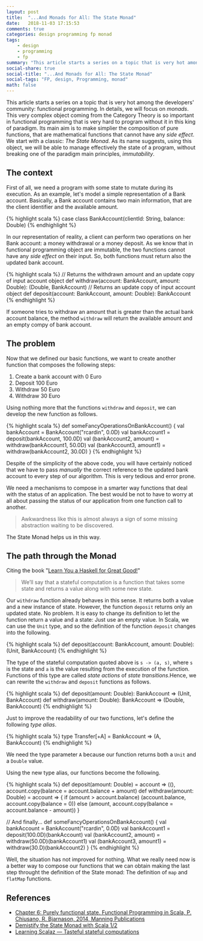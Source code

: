 ```yaml
---
layout: post
title:  "...And Monads for All: The State Monad"
date:   2018-11-03 17:15:53
comments: true
categories: design programming fp monad
tags:
    - design
    - programming
    - fp
summary: "This article starts a series on a topic that is very hot among the developers' community: functional programming. In details, we will focus on monads. The main aim of monads is to make simplier the composition of pure functions, that are mathematical functions that cannot have any side effect. We start with a classic: The State Monad. As its name suggests, using this object, we will be able to manage effectively the state of a program, without breaking one of the paradigm main principles, immutability."
social-share: true
social-title: "...And Monads for All: The State Monad"
social-tags: "FP, design, Programming, monad"
math: false
---
```


This article starts a series on a topic that is very hot among the developers' community: functional programming. In details, we will focus on _monads_. This very complex object coming from the Category Theory is so important in functional programming that is very hard to program without it in this king of paradigm. Its main aim is to make simplier the composition of pure functions, that are mathematical functions that cannot have any _side effect_. We start with a classic: _The State Monad_. As its name suggests, using this object, we will be able to manage effectively the state of a program, without breaking one of the paradigm main principles, _immutability_.

## The context

First of all, we need a program with some state to mutate during its execution. As an example, let's model a simple representation of a Bank account. Basically, a Bank account contains two main information, that are the client identifier and the available amount.

{% highlight scala %}
case class BankAccount(clientId: String, balance: Double)
{% endhighlight %}

In our representation of reality, a client can perform two operations on her Bank account: a money withdrawal or a money deposit. As we know that in functional programming object are immutable, the two functions cannot have any _side effect_ on their input. So, both functions must return also the updated bank account.

{% highlight scala %}
// Returns the withdrawn amount and an update copy of input account object
def withdraw(account: BankAccount, amount: Double): (Double, BankAccount)
// Returns an update copy of input account object
def deposit(account: BankAccount, amount: Double): BankAccount
{% endhighlight %}

If someone tries to withdraw an amount that is greater than the actual bank account balance, the method `withdraw` will return the available amount and an empty compy of bank account.

## The problem

Now that we defined our basic functions, we want to create another function that composes the following steps:

 1. Create a bank account with 0 Euro
 2. Deposit 100 Euro
 3. Withdraw 50 Euro
 4. Withdraw 30 Euro

Using nothing more that the functions `withdraw` and `deposit`, we can develop the new function as follows.

{% highlight scala %}
def someFancyOperationsOnBankAccount() {
  val bankAccount = BankAccount("rcardin", 0.0D)
  val bankAccount1 = deposit(bankAccount, 100.0D)
  val (bankAccount2, amount) = withdraw(bankAccount1, 50.0D)
  val (bankAccount3, amount1) = withdraw(bankAccount2, 30.0D)
}
{% endhighlight %}

Despite of the simplicity of the above code, you will have certainly noticed that we have to pass *manually* the correct reference to the updated bank account to every step of our algorithm. This is very tedious and error prone.

We need a mechanisms to compose in a smarter way functions that deal with the status of an application. The best would be not to have to worry at all about passing the status of our application from one function call to another.

> Awkwardness like this is almost always a sign of some missing abstraction waiting to be discovered.

The State Monad helps us in this way.

## The path through the Monad

Citing the book "[Learn You a Haskell for Great Good!](http://learnyouahaskell.com/)"

> We’ll say that a stateful computation is a function that takes some state and returns a value along with some new state.

Our `withdraw` function already behaves in this sense. It returns both a value and a new instance of state. However, the function `deposit` returns only an updated state. No problem. It is easy to change its definition to let the function return a value and a state: Just use an empty value. In Scala, we can use the `Unit` type, and so the definition of the function `deposit` changes into the following.

{% highlight scala %}
def deposit(account: BankAccount, amount: Double): (Unit, BankAccount)
{% endhighlight %}

The type of the stateful computation quoted above is `s -> (a, s)`, where `s` is the state and `a` is the value resulting from the execution of the function. Functions of this type are called _state actions_ of _state transitions_.Hence, we can rewrite the `withdraw` and `deposit` functions as follows.

{% highlight scala %}
def deposit(amount: Double): BankAccount => (Unit, BankAccount)
def withdraw(amount: Double): BankAccount => (Double, BankAccount)
{% endhighlight %}

Just to improve the readability of our two functions, let's define the following _type alias_.

{% highlight scala %}
type Transfer[+A] = BankAccount => (A, BankAccount)
{% endhighlight %}

We need the type parameter `A` because our function returns both a `Unit` and a `Double` value.

Using the new type alias, our functions become the following.

{% highlight scala %}
def deposit(amount: Double) = account => ((), account.copy(balance = account.balance + amount)
def withdraw(amount: Double) = account => {
  if (amount > account.balance)
    (account.balance, account.copy(balance = 0))
  else
    (amount, account.copy(balance = account.balance - amount))
}

// And finally...
def someFancyOperationsOnBankAccount() {
  val bankAccount = BankAccount("rcardin", 0.0D)
  val bankAccount1 = deposit(100.0D)(bankAccount)
  val (bankAccount2, amount) = withdraw(50.0D)(bankAccount1)
  val (bankAccount3, amount1) = withdraw(30.D)(bankAccount2)
}
{% endhighlight %}

Well, the situation has not improved for nothing. What we really need now is a better way to compose our functions that we can obtain making the last step throught the definition of the State monad: The definition of `map` and `flatMap` functions.

## References

- [Chapter 6: Purely functional state. Functional Programming in Scala, P. Chiusano,  R. Bjarnason, 2014, Manning Publications](https://www.manning.com/books/functional-programming-in-scala)
- [Demistify the State Monad with Scala 1/2](http://patricknoir.blogspot.com/2014/12/demistify-state-monad-with-scala-12.html)
- [Learning Scalaz — Tasteful stateful computations](http://eed3si9n.com/learning-scalaz/State.html)